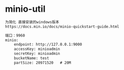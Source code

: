 # minio-util
```markdown
为简化 直接安装的windows版本
https://docs.min.io/docs/minio-quickstart-guide.html
```

```markdown
端口：9960
minio:
    endpoint: http://127.0.0.1:9000
    accessKey: minioadmin
    secretKey: minioadmin
    bucketName: test
    partSize: 20971520   # 20M
```
